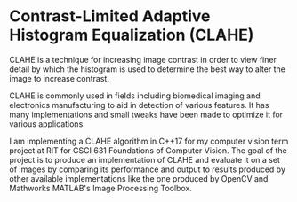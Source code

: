 # Contrast-Limited Adaptive Histogram Equalization (CLAHE)
CLAHE is a technique for increasing image contrast in order to view finer detail by which the histogram is used to determine the best way to alter the image to increase contrast.

CLAHE is commonly used in fields including biomedical imaging and electronics manufacturing to aid in detection of various features. It has many implementations and small tweaks have been made to optimize it for various applications.

I am implementing a CLAHE algorithm in C++17 for my computer vision term project at RIT for CSCI 631 Foundations of Computer Vision. The goal of the project is to produce an implementation of CLAHE and evaluate it on a set of images by comparing its performance and output to results produced by other available implementations like the one produced by OpenCV and Mathworks MATLAB's Image Processing Toolbox.